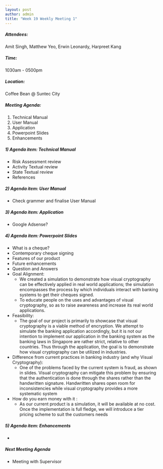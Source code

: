 ```yaml
---
layout: post
author: admin
title: "Week 19 Weekly Meeting 1"
---
```


##### Attendees:
Amit Singh, Matthew Yeo, Erwin Leonardy, Harpreet Kang

##### Time:
1030am - 0500pm

##### Location: 
Coffee Bean @ Suntec City

##### Meeting Agenda:
1. Technical Manual
2. User Manual
3. Application
4. Powerpoint Slides
5. Enhancements

##### 1) Agenda item: Technical Manual
- Risk Assessment review
- Activity Textual review
- State Textual review
- References

##### 2) Agenda item: User Manual
- Check grammer and finalise User Manual

##### 3) Agenda item: Application
- Google Adsense?

##### 4) Agenda item: Powerpoint Slides
- What is a cheque?
- Contemporary cheque signing
- Features of our product
- Future enhancements
- Question and Answers
- Goal Alignment:
  - We created a simulation to demonstrate how visual cryptography can be effectively applied in real world applications; the simulation encompasses the process by which individuals interact with banking systems to get their cheques signed.
  - To educate people on the uses and advantages of visual cryptography, so as to raise awareness and increase its real world applications.
- Feasibility:
  - The goal of our project is primarily to showcase that visual cryptography is a viable method of encryption. We attempt to simulate the banking application accordingly, but it is not our intention to implement our application in the banking system as the banking laws in Singapore are rather strict, relative to other countries. Thus through the application, the goal is to demonstrate how visual cryptography can be utilized in industries.
- Difference from current practices in banking industry (and why Visual Cryptography):
  - One of the problems faced by the current system is fraud, as shown in slides. Visual cryptography can mitigate this problem by ensuring that the authentication is done through the shares rather than the handwritten signature. Handwritten shares open room for inconsistencies while visual cryptography provides a more systematic system
- How do you earn money with it :
  - As our current product is a simulation, it will be available at no cost. Once the implementation is full fledge, we will introduce a tier pricing scheme to suit the customers needs

##### 5) Agenda item: Enhancements
- 

##### Next Meeting Agenda
- Meeting with Supervisor
